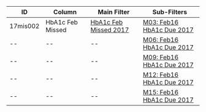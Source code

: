 ID | Column | Main Filter | Sub-Filters | 
-- | ------ | -------| -----------|
17mis002| HbA1c Feb Missed | [HbA1c Feb Missed 2017](https://github.com/Edward-Yao31/Salud-Y-Vida-Report/blob/2017-Salud-Y-Vida-Report/main-filters/missed/HbA1c%20Feb%20Missed%202017) | [M03: Feb16 HbA1c Due 2017](https://github.com/Edward-Yao31/Salud-Y-Vida-Report/blob/2017-Salud-Y-Vida-Report/sub-filters/missed/M03:%20Feb16%20HbA1c%20Due%202017)| 
-- |-- |-- |[M06: Feb16 HbA1c Due 2017](https://github.com/Edward-Yao31/Salud-Y-Vida-Report/blob/2017-Salud-Y-Vida-Report/sub-filters/missed/M06:%20Feb16%20HbA1c%20Due%202017)|
-- |-- |-- |[M09: Feb16 HbA1c Due 2017](https://github.com/Edward-Yao31/Salud-Y-Vida-Report/blob/2017-Salud-Y-Vida-Report/sub-filters/missed/M09:%20Feb16%20HbA1c%20Due%202017)| 
-- |-- |-- |[M12: Feb16 HbA1c Due 2017](https://github.com/Edward-Yao31/Salud-Y-Vida-Report/blob/2017-Salud-Y-Vida-Report/sub-filters/missed/M12:%20Feb16%20HbA1c%20Due%202017)|
-- |-- |-- |[M15: Feb16 HbA1c Due 2017](https://github.com/Edward-Yao31/Salud-Y-Vida-Report/blob/2017-Salud-Y-Vida-Report/sub-filters/missed/M15:%20Feb16%20HbA1c%20Due%202017)|
